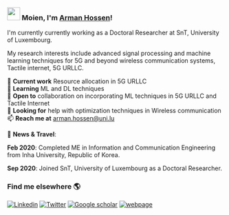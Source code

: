 ### <img src="https://media.giphy.com/media/hvRJCLFzcasrR4ia7z/giphy.gif" width="30px"> Moien, I'm [Arman Hossen](https://wwwfr.uni.lu/snt/people/arman_hossen)!

I'm currently currently working as a Doctoral Researcher at SnT, University of Luxembourg.

My research interests include advanced signal processing and machine learning techniques for 5G and beyond wireless communication systems, Tactile internet, 5G URLLC.

🔭 **Current work**  Resource allocation in 5G URLLC </br>
🌱 **Learning** ML and DL techniques </br>
👯 **Open to** collaboration on incorporating ML techniques in 5G URLLC and Tactile Internet </br>
🤔 **Looking for** help with optimization techniques in Wireless communication </br>
📫 **Reach me at**  arman.hossen@uni.lu </br>

💬 **News & Travel**:

**Feb 2020**: Completed ME in Information and Communication Engineering from Inha University, Republic of Korea.

**Sep 2020**: Joined SnT, University of Luxembourg as a Doctoral Researcher.


### Find me elsewhere 🌎

[![Linkedin](https://img.shields.io/badge/-ArmanHossen-blue?style=flat-square&logo=Linkedin&logoColor=white&link=https://www.linkedin.com/in/armanruet/)](https://www.linkedin.com/in/armanruet/) 
[![Twitter](https://img.shields.io/badge/-Twitter-1ca0f1?style=flat-square&labelColor=1ca0f1&logo=twitter&logoColor=white&link=https://twitter.com/arman_5227)](https://twitter.com/arman_5227)
[![Google scholar](https://img.shields.io/badge/-GoogleScholar-blue?style=flat-square&logo=Google&logoColor=white&link=https://scholar.google.com/citations?user=LN-2sIoAAAAJ&hl=en)](https://scholar.google.com/citations?user=LN-2sIoAAAAJ&hl=en)
[![webpage](https://img.shields.io/badge/-webpage-blue?style=flat-square&logo=github&logoColor=black&link=https://armanruet.github.io/)](https://armanruet.github.io/)
